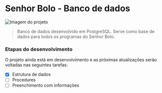 # Senhor Bolo - Banco de dados

<img src="https://i.imgur.com/bBMVrMw.png" alt="Imagem do projeto">

> Banco de dados desenvolvido em PostgreSQL. Serve como base de dados para todos os programas do Senhor Bolo.

### Etapas do desenvolvimento

O projeto ainda está em desenvolvimento e as próximas atualizações serão voltadas nas seguintes tarefas:

- [x] Estrutura de dados
- [ ] Procedures
- [ ] Preenchimento com informações
